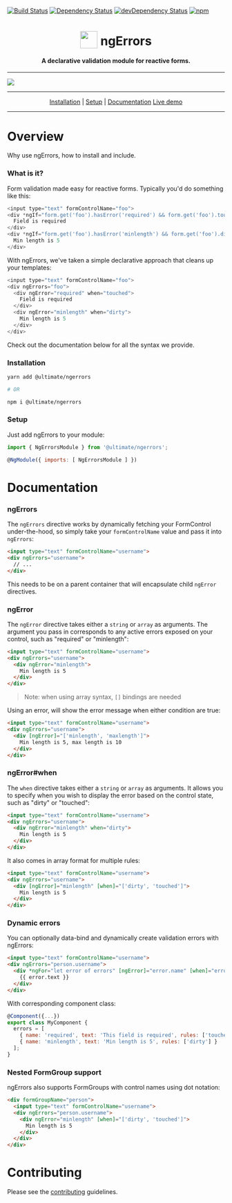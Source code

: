 [![Build Status][circle-badge]][circle-badge-url]
[![Dependency Status][david-badge]][david-badge-url]
[![devDependency Status][david-dev-badge]][david-dev-badge-url]
[![npm][npm-badge]][npm-badge-url]

<h1 align="center">
<img width="40" valign="bottom" src="https://angular.io/resources/images/logos/angular2/angular.svg">
ngErrors
</h1>
<h4 align="center">A declarative validation module for reactive forms.</h4>

---

<a href="https://ultimateangular.com" target="_blank"><img src="https://ultimateangular.com/assets/img/banner.jpg"></a>

---

<div align="center" markdown="1">
<a href="#installation">Installation</a> |
<a href="#setup">Setup</a> |
<a href="#documentation">Documentation</a>
<a href="http://plnkr.co/edit/JS0jSnelnLY9IbzFySfl">Live demo</a>
</div>

---

# Overview

Why use ngErrors, how to install and include.

### What is it?

Form validation made easy for reactive forms. Typically you'd do something like this:

```js
<input type="text" formControlName="foo">
<div *ngIf="form.get('foo').hasError('required') && form.get('foo').touched">
  Field is required
</div>
<div *ngIf="form.get('foo').hasError('minlength') && form.get('foo').dirty">
  Min length is 5
</div>
```

With ngErrors, we've taken a simple declarative approach that cleans up your templates:

```js
<input type="text" formControlName="foo">
<div ngErrors="foo">
  <div ngError="required" when="touched">
    Field is required
  </div>
  <div ngError="minlength" when="dirty">
    Min length is 5
  </div>
</div>
```

Check out the documentation below for all the syntax we provide.

### Installation

```bash
yarn add @ultimate/ngerrors

# OR

npm i @ultimate/ngerrors
```

### Setup

Just add ngErrors to your module:

```js
import { NgErrorsModule } from '@ultimate/ngerrors';

@NgModule({ imports: [ NgErrorsModule ] })
```

# Documentation

### ngErrors

The `ngErrors` directive works by dynamically fetching your FormControl under-the-hood, so simply take your `formControlName` value and pass it into `ngErrors`:

```html
<input type="text" formControlName="username">
<div ngErrors="username">
  // ...
</div>
```

This needs to be on a parent container that will encapsulate child `ngError` directives.

### ngError

The `ngError` directive takes either a `string` or `array` as arguments. The argument you pass in corresponds to any active errors exposed on your control, such as "required" or "minlength":

```html
<input type="text" formControlName="username">
<div ngErrors="username">
  <div ngError="minlength">
    Min length is 5
  </div>
</div>
```

> Note: when using array syntax, `[]` bindings are needed

Using an error, will show the error message when either condition are true:

```html
<input type="text" formControlName="username">
<div ngErrors="username">
  <div [ngError]="['minlength', 'maxlength']">
    Min length is 5, max length is 10
  </div>
</div>
```

### ngError#when

The `when` directive takes either a `string` or `array` as arguments. It allows you to specify when you wish to display the error based on the control state, such as "dirty" or "touched":

```html
<input type="text" formControlName="username">
<div ngErrors="username">
  <div ngError="minlength" when="dirty">
    Min length is 5
  </div>
</div>
```

It also comes in array format for multiple rules:

```html
<input type="text" formControlName="username">
<div ngErrors="username">
  <div [ngError]="minlength" [when]="['dirty', 'touched']">
    Min length is 5
  </div>
</div>
```

### Dynamic errors

You can optionally data-bind and dynamically create validation errors with ngErrors:

```html
<input type="text" formControlName="username">
<div ngErrors="person.username">
  <div *ngFor="let error of errors" [ngError]="error.name" [when]="error.rules">
    {{ error.text }}
  </div>
</div>
```

With corresponding component class:

```js
@Component({...})
export class MyComponent {
  errors = [
    { name: 'required', text: 'This field is required', rules: ['touched', 'dirty'] },
    { name: 'minlength', text: 'Min length is 5', rules: ['dirty'] }
  ];
}
```

### Nested FormGroup support

ngErrors also supports FormGroups with control names using dot notation:

```html
<div formGroupName="person">
  <input type="text" formControlName="username">
  <div ngErrors="person.username">
    <div ngError="minlength" [when]="['dirty', 'touched']">
      Min length is 5
    </div>
  </div>
</div>
```

[circle-badge]: https://circleci.com/gh/UltimateAngular/ngerrors.svg?style=shield
[circle-badge-url]: https://circleci.com/gh/UltimateAngular/ngerrors
[david-badge]: https://david-dm.org/UltimateAngular/ngerrors.svg
[david-badge-url]: https://david-dm.org/UltimateAngular/ngerrors
[david-dev-badge]: https://david-dm.org/UltimateAngular/ngerrors/dev-status.svg
[david-dev-badge-url]: https://david-dm.org/UltimateAngular/ngerrors?type=dev
[npm-badge]: https://img.shields.io/npm/v/@ultimate/ngerrors.svg
[npm-badge-url]: https://www.npmjs.com/package/@ultimate/ngerrors

# Contributing

Please see the [contributing](CONTRIBUTING.md) guidelines.
